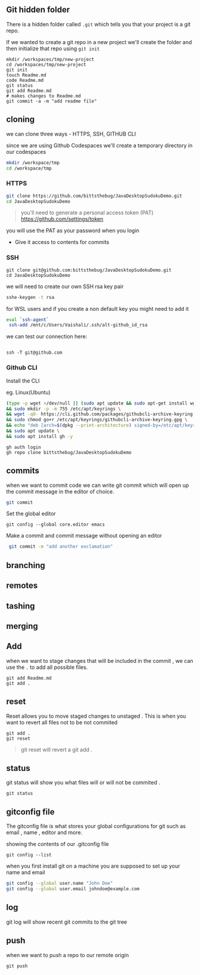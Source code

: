 ## Git hidden folder

There is a hidden folder called `.git` which tells you that your project is a git repo.

If we wanted to create a git repo in a new project we'll create the folder and then initialize that repo using `git init`
```
mkdir /workspaces/tmp/new-project
cd /workspaces/tmp/new-project
git init
touch Readme.md
code Readme.md
git status
git add Readme.md
# makes changes to Readme.md
git commit -a -m "add readme file"
```

## cloning 
we can clone three ways - HTTPS, SSH, GITHUB CLI

since we are using Github Codespaces we'll create a temporary directory in our codespaces 

```sh
mkdir /workspace/tmp
cd /workspace/tmp
```

### HTTPS
```sh 
git clone https://github.com/bittsthebug/JavaDesktopSudokuDemo.git 
cd JavaDesktopSudokuDemo
```
> you'll need to generate a personal access token (PAT)
https://github.com/settings/token

you will use the PAT as your password when you login

- Give it access to contents for commits 

### SSH
``` ssh
git clone git@github.com:bittsthebug/JavaDesktopSudokuDemo.git
cd JavaDesktopSudokuDemo
```
we will need to create our own SSH rsa key pair 

```sh 
sshe-keygen -t rsa
```

for WSL users and if you create a non default key you might need to add it
```sh 
eval `ssh-agent`
 ssh-add /mnt/c/Users/Vaishali/.ssh/alt-github_id_rsa
```

we can test our connection here:
```

ssh -T git@github.com
```

### Github CLI 

Install the CLI 

eg. Linux(Ubuntu)
```sh 
(type -p wget >/dev/null || (sudo apt update && sudo apt-get install wget -y)) \
&& sudo mkdir -p -m 755 /etc/apt/keyrings \
&& wget -qO- https://cli.github.com/packages/githubcli-archive-keyring.gpg | sudo tee /etc/apt/keyrings/githubcli-archive-keyring.gpg > /dev/null \
&& sudo chmod go+r /etc/apt/keyrings/githubcli-archive-keyring.gpg \
&& echo "deb [arch=$(dpkg --print-architecture) signed-by=/etc/apt/keyrings/githubcli-archive-keyring.gpg] https://cli.github.com/packages stable main" | sudo tee /etc/apt/sources.list.d/github-cli.list > /dev/null \
&& sudo apt update \
&& sudo apt install gh -y
```

```
gh auth login
gh repo clone bittsthebug/JavaDesktopSudokuDemo
```


## commits 

when we want to commit code we can write git commit which will open up the commit message in the editor of choice.

```sh
git commit
```

Set the global editor 
```
git config --global core.editor emacs
```
Make a commit and commit message without opening an editor

```sh
 git commit -m "add another exclamation"
 ```

## branching

## remotes 

## tashing

## merging

## Add 
 when we want to stage changes that will be included in the commit , we can use the `.` to add all possible files.
```
git add Readme.md
git add . 
```

## reset

Reset allows you to move staged changes to unstaged .
This is when you want to revert all files not to be not commited 

```
git add . 
git reset
```

> git reset will revert a git add .

## status 

git status will show you what files will or will not be commited .

```
git status 
```

## gitconfig file
 The gitconfig file is what stores your global configurations for git such as email , name , editor and more.

showing the contents of our .gitconfig file
 ```
 git config --list
 ```

 when you first install git on a machine you are supposed to set up your name and email

 ```sh
git config --global user.name "John Doe"
git config --global user.email johndoe@example.com
```

## log 

git log will show recent git commits to the git tree

## push

when we want to push a repo to our remote origin

```
git push
```